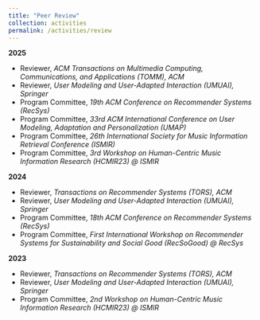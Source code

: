 ```yaml
---
title: "Peer Review"
collection: activities
permalink: /activities/review
---
```


**2025**
* Reviewer, <i>ACM Transactions on Multimedia Computing, Communications, and Applications (TOMM), ACM</i>
* Reviewer, <i>User Modeling and User-Adapted Interaction (UMUAI), Springer</i>
* Program Committee, <i>19th ACM Conference on Recommender Systems (RecSys)</i>
* Program Committee, <i>33rd ACM International Conference on User Modeling, Adaptation and Personalization (UMAP)</i>
* Program Committee, <i>26th International Society for Music Information Retrieval Conference (ISMIR)</i>
* Program Committee, <i>3rd Workshop on Human-Centric Music Information Research (HCMIR23) @ ISMIR</i>

**2024**
* Reviewer, <i>Transactions on Recommender Systems (TORS), ACM</i>
* Reviewer, <i>User Modeling and User-Adapted Interaction (UMUAI), Springer</i>
* Program Committee, <i>18th ACM Conference on Recommender Systems (RecSys)</i>
* Program Committee, <i>First International Workshop on Recommender Systems for Sustainability and Social Good (RecSoGood) @ RecSys</i>

**2023**
* Reviewer, <i>Transactions on Recommender Systems (TORS), ACM</i>
* Reviewer, <i>User Modeling and User-Adapted Interaction (UMUAI), Springer</i>
* Program Committee, <i>2nd Workshop on Human-Centric Music Information Research (HCMIR23) @ ISMIR</i>